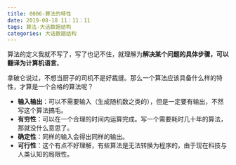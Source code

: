 ```yaml
---
title: 0006-算法的特性
date: 2019-08-18 11：11：11
tags: 算法-大话数据结构
categories: 大话数据结构
---
```



算法的定义我就不写了，写了也记不住，就理解为**解决某个问题的具体步骤，可以翻译为计算机语言**。

拿破仑说过，不想当厨子的司机不是好裁缝。那么一个算法应该具备什么样的特性，才算是一个合格的算法呢？

- **输入输出**：可以不需要输入（生成随机数之类的），但是一定要有输出，不然写这个算法搞毛。
- **有穷性**：可以在一个合理的时间内运算完成。写一个需要耗时几十年的算法，那就没什么意思了。
- **确定性**：同样的输入会得出同样的输出。
- **可行性**：这个有点不好理解，有些算法是无法转换为程序的，由于现在科技与人类认知的局限性。

